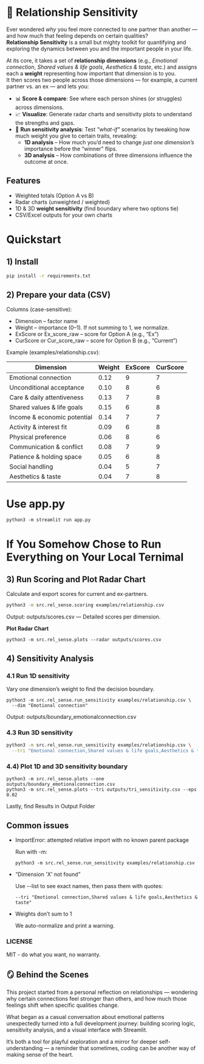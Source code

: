 
# 💞 Relationship Sensitivity

Ever wondered *why* you feel more connected to one partner than another — and how much that feeling depends on certain qualities?  
**Relationship Sensitivity** is a small but mighty toolkit for quantifying and exploring the dynamics between you and the important people in your life.

At its core, it takes a set of **relationship dimensions** (e.g., *Emotional connection*, *Shared values & life goals*, *Aesthetics & taste*, etc.) and assigns each a **weight** representing how important that dimension is to you.  
It then scores two people across those dimensions — for example, a current partner vs. an ex — and lets you:

- 📊 **Score & compare**: See where each person shines (or struggles) across dimensions.
- 📈 **Visualize**: Generate radar charts and sensitivity plots to understand the strengths and gaps.
- 🧪 **Run sensitivity analysis**: Test *"what-if"* scenarios by tweaking how much weight you give to certain traits, revealing:
  - **1D analysis** – How much you’d need to change *just one dimension’s* importance before the “winner” flips.
  - **3D analysis** – How combinations of three dimensions influence the outcome at once.


## Features
- Weighted totals (Option A vs B)  
- Radar charts (unweighted / weighted)  
- 1D & 3D **weight sensitivity** (find boundary where two options tie)  
- CSV/Excel outputs for your own charts

# Quickstart


## 1) Install
```bash
pip install -r requirements.txt
```

## 2) Prepare your data (CSV)
Columns (case-sensitive):
- Dimension – factor name
- Weight – importance (0–1). If not summing to 1, we normalize.
- ExScore or Ex_score_raw – score for Option A (e.g., “Ex”)
- CurScore or Cur_score_raw – score for Option B (e.g., “Current”)

Example (examples/relationship.csv):

| Dimension                      | Weight | ExScore | CurScore |
|---------------------------------|--------|---------|----------|
| Emotional connection           | 0.12   | 9       | 7        |
| Unconditional acceptance       | 0.10   | 8       | 6        |
| Care & daily attentiveness     | 0.13   | 7       | 8        |
| Shared values & life goals     | 0.15   | 6       | 8        |
| Income & economic potential    | 0.14   | 7       | 7        |
| Activity & interest fit        | 0.09   | 6       | 8        |
| Physical preference            | 0.06   | 8       | 6        |
| Communication & conflict       | 0.08   | 7       | 9        |
| Patience & holding space       | 0.05   | 6       | 8        |
| Social handling                | 0.04   | 5       | 7        |
| Aesthetics & taste             | 0.04   | 7       | 8        |

# Use app.py
```
python3 -m streamlit run app.py
``` 

# If You Somehow Chose to Run Everything on Your Local Ternimal

## 3) Run Scoring and Plot Radar Chart
Calculate and export scores for current and ex-partners.
```bash
python3 -m src.rel_sense.scoring examples/relationship.csv
```
Output:
outputs/scores.csv — Detailed scores per dimension.

**Plot Radar Chart**
```
python3 -m src.rel_sense.plots --radar outputs/scores.csv
```

## 4) Sensitivity Analysis 

### 4.1 Run 1D sensitivity
Vary one dimension’s weight to find the decision boundary.
```
python3 -m src.rel_sense.run_sensitivity examples/relationship.csv \
  --dim "Emotional connection"
```
Output:
outputs/boundary_emotionalconnection.csv

### 4.3 Run 3D sensitivity
```bash
python3 -m src.rel_sense.run_sensitivity examples/relationship.csv \
  --tri "Emotional connection,Shared values & life goals,Aesthetics & taste"
```
### 4.4) Plot 1D and 3D sensitivity boundary
```
python3 -m src.rel_sense.plots --one outputs/boundary_emotionalconnection.csv
python3 -m src.rel_sense.plots --tri outputs/tri_sensitivity.csv --eps 0.02
```


Lastly, find Results in Output Folder


## Common issues

- ImportError: attempted relative import with no known parent package

    Run with -m:
    ```python3 -m src.rel_sense.scoring examples/relationship.csv
    python3 -m src.rel_sense.run_sensitivity examples/relationship.csv
    ```

- “Dimension 'X' not found”

    Use --list to see exact names, then pass them with quotes:
    ```--dim "Emotional connection" \
    --tri "Emotional connection,Shared values & life goals,Aesthetics & taste"
    ```
- Weights don’t sum to 1

    We auto-normalize and print a warning.


###  LICENSE
MIT - do what you want, no warranty.

## 🪞 Behind the Scenes

This project started from a personal reflection on relationships — wondering why certain connections feel stronger than others, and how much those feelings shift when specific qualities change.

What began as a casual conversation about emotional patterns unexpectedly turned into a full development journey: building scoring logic, sensitivity analysis, and a visual interface with Streamlit.

It’s both a tool for playful exploration and a mirror for deeper self-understanding — a reminder that sometimes, coding can be another way of making sense of the heart.